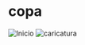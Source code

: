 # copa
![Inicio](https://user-images.githubusercontent.com/63830728/79611201-73a57e80-80d0-11ea-8204-77b688b2b830.png)
![caricatura](https://user-images.githubusercontent.com/63830728/79611228-7dc77d00-80d0-11ea-87ce-619a59d0a012.jpg)
